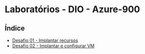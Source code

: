 # Laboratórios - DIO - Azure-900

## Índice

- [Desafio 01 - Implantar recursos](./desafio-lab-01/desafio-01.md)
- [Desafio 02 - Implantar e configurar VM](./desafio-lab-02/desafio-02.md)

